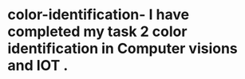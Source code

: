 # color-identification- I have completed my task 2 color identification in Computer visions and IOT . 
